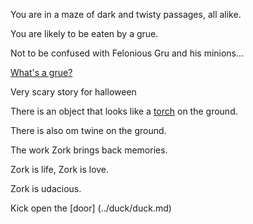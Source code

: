 You are in a maze of dark and twisty passages, all alike.

You are likely to be eaten by a grue.

Not to be confused with Felonious Gru and his minions...

[What's a grue?](../grue/grue.md)

Very scary story for halloween

There is an object that looks like a [torch](../torch/torch.md) on the ground.

There is also om twine on the ground.

The work Zork brings back memories.

Zork is life, Zork is love.

Zork is udacious.

Kick open the [door] (../duck/duck.md)
